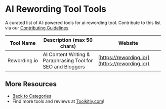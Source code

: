 # AI Rewording Tool Tools

A curated list of AI-powered tools for ai rewording tool. Contribute to this list via our [Contributing Guidelines](../CONTRIBUTING.md).

| Tool Name | Description (max 50 chars) | Website |
|-----------|----------------------------|---------|
| Rewording.io | AI Content Writing & Paraphrasing Tool for SEO and Bloggers | [https://rewording.io/](https://rewording.io/) |

## More Resources
- [Back to Categories](https://github.com/ToolkitlyAI/awesome-ai-tools/blob/master/README.md)
- Find more tools and reviews at [Toolkitly.com](https://toolkitly.com)!
